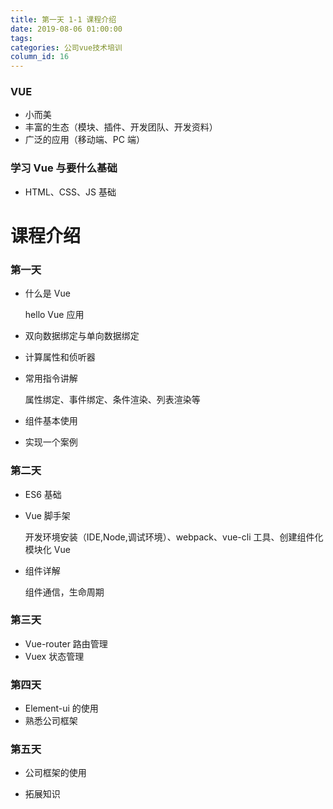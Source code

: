 ```yaml
---
title: 第一天 1-1 课程介绍
date: 2019-08-06 01:00:00
tags:
categories: 公司vue技术培训
column_id: 16
---
```


### VUE

- 小而美
- 丰富的生态（模块、插件、开发团队、开发资料）
- 广泛的应用（移动端、PC 端）

### 学习 Vue 与要什么基础

- HTML、CSS、JS 基础

# 课程介绍

### 第一天

- 什么是 Vue

  hello Vue 应用

- 双向数据绑定与单向数据绑定

- 计算属性和侦听器

- 常用指令讲解

  属性绑定、事件绑定、条件渲染、列表渲染等

- 组件基本使用

- 实现一个案例

### 第二天

- ES6 基础

- Vue 脚手架

  开发环境安装（IDE,Node,调试环境）、webpack、vue-cli 工具、创建组件化模块化 Vue

- 组件详解

  组件通信，生命周期

### 第三天

- Vue-router 路由管理
- Vuex 状态管理

### 第四天

- Element-ui 的使用
- 熟悉公司框架

### 第五天

- 公司框架的使用

- 拓展知识
